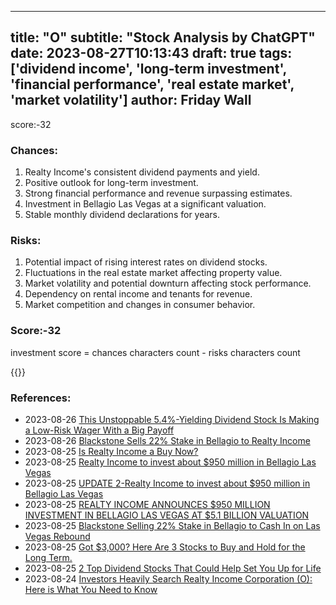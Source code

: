 
---
title: "O"
subtitle: "Stock Analysis by ChatGPT"
date: 2023-08-27T10:13:43
draft: true
tags: ['dividend income', 'long-term investment', 'financial performance', 'real estate market', 'market volatility']
author: Friday Wall
---

score:-32
### Chances:
1. Realty Income's consistent dividend payments and yield.
2. Positive outlook for long-term investment.
3. Strong financial performance and revenue surpassing estimates.
4. Investment in Bellagio Las Vegas at a significant valuation.
5. Stable monthly dividend declarations for years.
### Risks:
1. Potential impact of rising interest rates on dividend stocks.
2. Fluctuations in the real estate market affecting property value.
3. Market volatility and potential downturn affecting stock performance.
4. Dependency on rental income and tenants for revenue.
5. Market competition and changes in consumer behavior.
### Score:-32
investment score = chances characters count - risks characters count

{{<tradingview symbol="NYSE:O">}}
### References:
- 2023-08-26 [This Unstoppable 5.4%-Yielding Dividend Stock Is Making a Low-Risk Wager With a Big Payoff](https://finance.yahoo.com/m/5507aeb9-f1d1-382c-b020-19be2dc531a7/this-unstoppable.html?.tsrc=rss)
- 2023-08-26 [Blackstone Sells 22% Stake in Bellagio to Realty Income](https://finance.yahoo.com/news/blackstone-sells-22-stake-bellagio-201631838.html?.tsrc=rss)
- 2023-08-25 [Is Realty Income a Buy Now?](https://finance.yahoo.com/m/3c95c140-12a1-360a-a7ee-12cfeae06a6b/is-realty-income-a-buy-now%3F.html?.tsrc=rss)
- 2023-08-25 [Realty Income to invest about $950 million in Bellagio Las Vegas](https://finance.yahoo.com/news/blackstone-selling-22-stake-bellagio-123647770.html?.tsrc=rss)
- 2023-08-25 [UPDATE 2-Realty Income to invest about $950 million in Bellagio Las Vegas](https://finance.yahoo.com/news/2-realty-income-invest-950-120810030.html?.tsrc=rss)
- 2023-08-25 [REALTY INCOME ANNOUNCES $950 MILLION INVESTMENT IN BELLAGIO LAS VEGAS AT $5.1 BILLION VALUATION](https://finance.yahoo.com/news/realty-income-announces-950-million-115200601.html?.tsrc=rss)
- 2023-08-25 [Blackstone Selling 22% Stake in Bellagio to Cash In on Las Vegas Rebound](https://finance.yahoo.com/m/4e6ef0ee-3d8b-3d79-b67c-a1b0186b8742/blackstone-selling-22%25-stake.html?.tsrc=rss)
- 2023-08-25 [Got $3,000? Here Are 3 Stocks to Buy and Hold for the Long Term.](https://finance.yahoo.com/m/4c13c4d2-e171-3158-95c3-32607205b62f/got-%243%2C000%3F-here-are-3-stocks.html?.tsrc=rss)
- 2023-08-25 [2 Top Dividend Stocks That Could Help Set You Up for Life](https://finance.yahoo.com/m/043cb4d8-16c6-3e18-a378-e06a0d3d284a/2-top-dividend-stocks-that.html?.tsrc=rss)
- 2023-08-24 [Investors Heavily Search Realty Income Corporation (O): Here is What You Need to Know](https://finance.yahoo.com/news/investors-heavily-search-realty-income-130010100.html?.tsrc=rss)


                